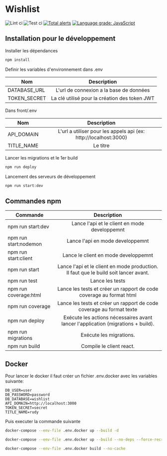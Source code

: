 # Wishlist
![Lint ci](https://github.com/gboutte/wishlist/actions/workflows/lint.yaml/badge.svg) 
![Test ci](https://github.com/gboutte/wishlist/actions/workflows/test.yaml/badge.svg)
[![Total alerts](https://img.shields.io/lgtm/alerts/g/gboutte/wishlist.svg?logo=lgtm&logoWidth=18)](https://lgtm.com/projects/g/gboutte/wishlist/alerts/)
[![Language grade: JavaScript](https://img.shields.io/lgtm/grade/javascript/g/gboutte/wishlist.svg?logo=lgtm&logoWidth=18)](https://lgtm.com/projects/g/gboutte/wishlist/context:javascript)

## Installation pour le développement
Installer les dépendances
```sh
npm install
```

Definir les variables d'environnement dans .env

| Nom          |                  Description                  |
|--------------|:---------------------------------------------:|
| DATABASE_URL |    L'url de connexion a la base de données    |
| TOKEN_SECRET | La clé utilisé pour la création des token JWT |

Dans front/.env

| Nom          |                  Description                  |
|--------------|:---------------------------------------------:|
| API_DOMAIN | L'url a utiliser pour les appels api (ex: http://localhost:3000) |
| TITLE_NAME | Le titre |


Lancer les migrations et le 1er build

```sh
npm run deploy
```

Lancement des serveurs de développement
```sh
npm run start:dev
```

## Commandes npm

| Commande          |                  Description                  |
|--------------|:---------------------------------------------:|
| npm run start:dev |   Lance l'api et le client en mode developpemnt   |
| npm run start:nodemon |   Lance l'api en mode developpemnt   |
| npm run start:client |   Lance le client en mode developpemnt   |
| npm run start |   Lance l'api et le client en mode production. Il faut que le build soit lancer avant.  |
| npm run test |   Lance les tests |
| npm run coverage:html |   Lance les tests et créer un rapport de code coverage au format html |
| npm run coverage |   Lance les tests et créer un rapport de code coverage au format texte |
| npm run deploy |   Exécute les actions nécessaires  avant lancer l'application (migrations + build). |
| npm run migrations |   Exécute les migrations. |
| npm run build |   Compile le client react. |

## Docker
Pour lancer le docker il faut créer un fichier .env.docker avec les variables suivante:
```
DB_USER=user
DB_PASSWORD=password
DB_DATABASE=wishlist
API_DOMAIN=http://localhost:3000
TOKEN_SECRET=secret
TITLE_NAME=rudy
```
Puis executer la commande suivante
```sh
docker-compose --env-file .env.docker up --build -d
```
```sh
docker-compose --env-file .env.docker up --build --no-deps --force-recreate -d

```

```sh
docker-compose --env-file .env.docker build --no-cache
```
